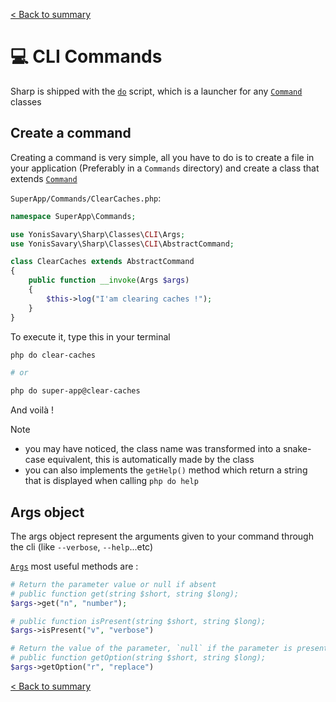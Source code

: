 [< Back to summary](../README.md)

# 💻 CLI Commands

Sharp is shipped with the [`do`](../../src/Core/Server/do) script,
which is a launcher for any [`Command`](../../src/Classes/CLI/Command.php) classes

## Create a command

Creating a command is very simple, all you have to do is to create a file in your application (Preferably in a `Commands` directory) and create a class that extends [`Command`](../../src/Classes/CLI/Command.php)

`SuperApp/Commands/ClearCaches.php`:
```php
namespace SuperApp\Commands;

use YonisSavary\Sharp\Classes\CLI\Args;
use YonisSavary\Sharp\Classes\CLI\AbstractCommand;

class ClearCaches extends AbstractCommand
{
    public function __invoke(Args $args)
    {
        $this->log("I'am clearing caches !");
    }
}
```

To execute it, type this in your terminal
```bash
php do clear-caches

# or

php do super-app@clear-caches
```
And voilà !

> [!NOTE]
> - you may have noticed, the class name was transformed into a snake-case equivalent, this is automatically made by the class
> - you can also implements the `getHelp()` method which return a string that is displayed when calling `php do help`

## Args object

The args object represent the arguments given to your command through the cli (like `--verbose`, `--help`...etc)

[`Args`](../../src/Classes/CLI/Args.php) most useful methods are :
```php
# Return the parameter value or null if absent
# public function get(string $short, string $long);
$args->get("n", "number");

# public function isPresent(string $short, string $long);
$args->isPresent("v", "verbose")

# Return the value of the parameter, `null` if the parameter is present but has no value, `false` is the parameter is not present
# public function getOption(string $short, string $long);
$args->getOption("r", "replace")
```

[< Back to summary](../README.md)